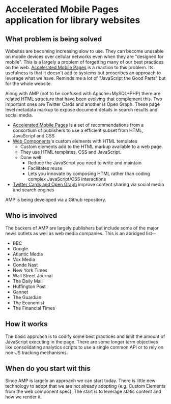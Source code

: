 
# Accelerated Mobile Pages application for library websites

## What problem is being solved

Websites are becoming increasing slow to use. They can become unusable
on mobile devices over cellular networks even when they are "designed for mobile".
This is a largely a problem of forgetting many of our best practices on the web.
[Accelerated Mobile Pages]() is a reaction to this problem. Its usefulness is
that it doesn't add to systems but proscribes an approach to leverage what we have.
Reminds me a lot of "JavaScript the Good Parts" but for the whole website.

Along with AMP (not to be confused with Apache+MySQL+PHP) there are related
HTML structure that have been evolving that complement this. Two important ones
are Twitter Cards and another is Open Graph.  These page level metadata markup
to expose document details in search results and social media.

+ [Accelerated Mobile Pages]() is a set of recommendations from a consortium of publishers to use a efficient subset from HTML, JavaScript and CSS
+ [Web Components]()'s custom elements with HTML templates
  + Custom elements add to the HTML markup available to a web page.
  + They use HTML templates, CSS and JavaScript.
  + Done well
    + Reduce the JavaScript you need to write and maintain
    + Facilitates reuse
    + Lets you innovate by composing HTML rather than coding complex JavaScript/CSS interactions
+ [Twitter Cards and Open Graph]() improve content sharing via social media and search engines


AMP is being developed via a Github repository.


## Who is involved

The backers of AMP are largely publishers but include some of the major news
outlets as well as web media companies. This is an abridged list--

+ BBC
+ Google
+ Atlantic Media
+ Vox Media
+ Conde Nast
+ New York Times
+ Wall Street Journal
+ The Daily Mail
+ Huffington Post
+ Gannet
+ The Guardian
+ The Economist
+ The Financial Times


## How it works

The basic approach is to codify some best practices and limit the amount of JavaScript
executing in the page. There are some longer term objectives like consolidating
analytics scripts to use a single common API or to rely on non-JS tracking mechanisms.


## When do you start wit this

Since AMP is largely an approach we can start today. There is little new technology
to adopt that we are not already adopting (e.g. Custom Elements from the web component spec).
The start is to leverage static content and how we render it.
